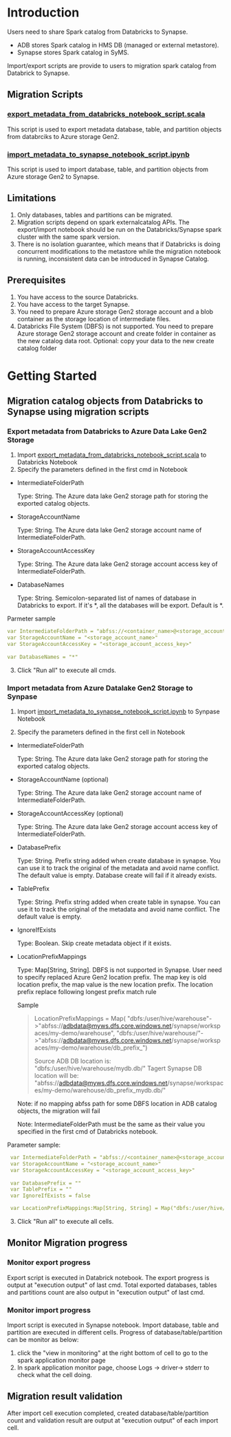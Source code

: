 # Introduction 

Users need to share Spark catalog from Databricks to Synapse. 
- ADB stores Spark catalog in HMS DB (managed or external metastore). 
- Synapse stores Spark catalog in SyMS.

Import/export scripts are provide to users to migration spark catalog from Databrick to Synapse. 

## Migration Scripts

### [export_metadata_from_databricks_notebook_script.scala](./scripts/export_metadata_from_databricks_notebook_script.scala)

This script is used to export metadata database, table, and partition objects from databrciks to Azure storage Gen2.

### [import_metadata_to_synapse_notebook_script.ipynb](./scripts/import_metadata_to_synapse_notebook_script.ipynb)

This script is used to import database, table, and partition objects from Azure storage Gen2 to Synapse. 

## Limitations 

1.	Only databases, tables and partitions can be migrated. 
2.	Migration scripts depend on spark externalcatalog APIs. The export/import notebook should be run on the Databricks/Synapse spark cluster with the same spark version.   
3.	There is no isolation guarantee, which means that if Databricks is doing concurrent modifications to the metastore while the migration notebook is running, inconsistent data can be introduced in Synapse Catalog. 

## Prerequisites

1.	You have access to the source Databricks.
2.	You have access to the target Synapse.
3.	You need to prepare Azure storage Gen2 storage account and a blob container as the storage location of intermediate files. 
4.	Databricks File System (DBFS) is not supported. You need to prepare Azure storage Gen2 storage account and create folder in container as the new catalog data root.
Optional: copy your data to the new create catalog folder  

# Getting Started
## Migration catalog objects from Databricks to Synapse using migration scripts
### Export metadata from Databricks to Azure Data Lake Gen2 Storage

1. Import [export_metadata_from_databricks_notebook_script.scala](./scripts/export_metadata_from_databricks_notebook_script.scala) to Databricks Notebook
2. Specify the parameters defined in the first cmd in Notebook
 - IntermediateFolderPath
 
    Type: String. The Azure data lake Gen2 storage path for storing the exported catalog objects.
   
 - StorageAccountName
 
    Type: String. The Azure data lake Gen2 storage account name of IntermediateFolderPath.
    
 - StorageAccountAccessKey
    
    Type: String. The Azure data lake Gen2 storage account access key of IntermediateFolderPath.
    
 - DatabaseNames

    Type: String. Semicolon-separated list of names of database in Databricks to export. If it's *, all the databases will be export. Default is *.

 Parmeter sample
 ``` yaml
 var IntermediateFolderPath = "abfss://<container_name>@<storage_account_name>.dfs.core.windows.net/intermediate_output/"
 var StorageAccountName = "<storage_account_name>"
 var StorageAccountAccessKey = "<storage_account_access_key>"
  
 var DatabaseNames = "*"
 ```

3.	Click "Run all" to execute all cmds.

### Import metadata from Azure Datalake Gen2 Storage to Synpase 

1.	Import [import_metadata_to_synapse_notebook_script.ipynb](./scripts/import_metadata_to_synapse_notebook_script.ipynb) to Synpase Notebook

2.	Specify the parameters defined in the first cell in Notebook
 - IntermediateFolderPath
 
    Type: String. The Azure data lake Gen2 storage path for storing the exported catalog objects.
    
 - StorageAccountName (optional)
 
    Type: String. The Azure data lake Gen2 storage account name of IntermediateFolderPath.
    
 - StorageAccountAccessKey (optional)
 
    Type: String. The Azure data lake Gen2 storage account access key of IntermediateFolderPath.
    
 - DatabasePrefix
    
    Type: String. Prefix string added when create database in synapse. You can use it to track the original of the metadata and avoid name conflict. The default value is empty.
    Database create will fail if it already exists.
    
 - TablePrefix
 
    Type: String. Prefix string added when create table in synapse. You can use it to track the original of the metadata and avoid name conflict. The default value is empty.
    
 - IgnoreIfExists
 
    Type: Boolean. Skip create metadata object if it exists. 
    
 - LocationPrefixMappings
 
    Type: Map[String, String]. DBFS is not supported in Synapse. User need to specify replaced Azure Gen2 location prefix. The map key is old location prefix, the map value is the new location prefix. The location prefix replace following longest prefix match rule
    
    Sample
    > LocationPrefixMappings = Map(
    > "dbfs:/user/hive/warehouse"->"abfss://adbdata@myws.dfs.core.windows.net/synapse/workspaces/my-demo/warehouse",
    > "dbfs:/user/hive/warehouse/"->"abfss://adbdata@myws.dfs.core.windows.net/synapse/workspaces/my-demo/warehouse/db_prefix_") 
    > 
    > Source ADB DB location is: "dbfs:/user/hive/warehouse/mydb.db/"
    > Tagert Synapse DB location will be: "abfss://adbdata@myws.dfs.core.windows.net/synapse/workspaces/my-demo/warehouse/db_prefix_mydb.db/"

    Note: if no mapping abfss path for some DBFS location in ADB catalog objects, the migration will fail
    
    Note: IntermediateFolderPath must be the same as their value you specified in the first cmd of Databricks notebook.

 Parameter sample:
 ``` yaml
  var IntermediateFolderPath = "abfss://<container_name>@<storage_account_name>.dfs.core.windows.net/intermediate_output/"
  var StorageAccountName = "<storage_account_name>"
  var StorageAccountAccessKey = "<storage_account_access_key>"
    
  var DatabasePrefix = ""
  var TablePrefix = ""
  var IgnoreIfExists = false

  var LocationPrefixMappings:Map[String, String] = Map("dbfs:/user/hive/warehouse"->"abfss://<container_name>@<storage_account_name>.dfs.core.windows.net/catalog/hive/warehouse")
 ```

3.	Click "Run all" to execute all cells.

## Monitor Migration progress
### Monitor export progress 

Export script is executed in Databrick notebook. The export progress is output at "execution output" of last cmd. Total exported databases, tables and partitions count are also output in "execution output" of last cmd. 
 
### Monitor import progress

Import script is executed in Synapse notebook. Import database, table and partition are executed in different cells. Progress of database/table/partition can be monitor as below: 
1.	click the "view in monitoring" at the right bottom of cell to go to the spark application monitor page 
2.	In spark application monitor page, choose Logs -> driver-> stderr to check what the cell doing. 

## Migration result validation
After import cell execution completed, created database/table/partition count and validation result are output at "execution output" of each import cell.
